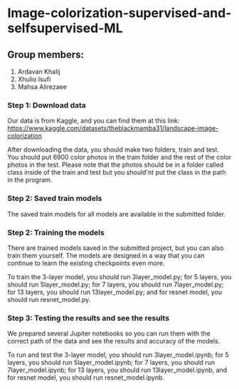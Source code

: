 # Image-colorization-supervised-and-selfsupervised-ML

## Group members:
1. Ardavan Khalij
2. Xhulio Isufi
3. Mahsa Alirezaee

### Step 1: Download data
Our data is from Kaggle, and you can find them at this link: https://www.kaggle.com/datasets/theblackmamba31/landscape-image-colorization

After downloading the data, you should make two folders, train and test. You should put 6900 color photos in the train folder and the rest of the color photos in the test. Please note that the photos should be in a folder called class inside of the train and test but you should'nt put the class in the path in the program.

### Step 2: Saved train models
The saved train models for all models are available in the submitted folder.

### Step 2: Training the models
There are trained models saved in the submitted project, but you can also train them yourself. The models are designed in a way that you can continue to learn the existing checkpoints even more.

To train the 3-layer model, you should run 3layer_model.py; for 5 layers, you should run 5layer_model.py; for 7 layers, you should run 7layer_model.py; for 13 layers, you should run 13layer_model.py; and for resnet model, you should run resnet_model.py.

### Step 3: Testing the results and see the results
We prepared several Jupiter notebooks so you can run them with the correct path of the data and see the results and accuracy of the models.

To run and test the 3-layer model, you should run 3layer_model.ipynb; for 5 layers, you should run 5layer_model.ipynb; for 7 layers, you should run 7layer_model.ipynb; for 13 layers, you should run 13layer_model.ipynb, and for resnet model, you should run resnet_model.ipynb.
